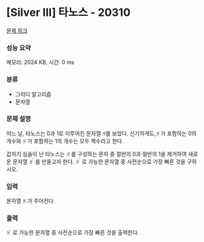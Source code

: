 # [Silver Ⅲ] 타노스 - 20310

[문제 링크](https://www.acmicpc.net/problem/20310) 

### 성능 요약

메모리: 2024 KB, 시간: 0 ms

### 분류

* 그리디 알고리즘
* 문자열

### 문제 설명

<p>어느 날, 타노스는 0과 1로 이루어진 문자열 <math xmlns="http://www.w3.org/1998/Math/MathML"><mi>S</mi></math>를 보았다. 신기하게도,<math xmlns="http://www.w3.org/1998/Math/MathML"><mi>S</mi></math> 가 포함하는 0의 개수와 <math xmlns="http://www.w3.org/1998/Math/MathML"><mi>S</mi></math> 가 포함하는 1의 개수는 모두 짝수라고 한다.</p>

<p>갑자기 심술이 난 타노스는 <math xmlns="http://www.w3.org/1998/Math/MathML"><mi>S</mi></math> 를 구성하는 문자 중 절반의 0과 절반의 1을 제거하여 새로운 문자열 <math xmlns="http://www.w3.org/1998/Math/MathML"><msup><mi>S</mi><mo data-mjx-alternate="1">′</mo></msup></math> 를 만들고자&nbsp;한다. <math xmlns="http://www.w3.org/1998/Math/MathML"><msup><mi>S</mi><mo data-mjx-alternate="1">′</mo></msup></math> 로 가능한 문자열 중 사전순으로 가장 빠른 것을 구하시오.</p>

### 입력 

<p>문자열 <math xmlns="http://www.w3.org/1998/Math/MathML"><mi>S</mi></math> 가 주어진다.</p>

### 출력 

<p><math xmlns="http://www.w3.org/1998/Math/MathML"><msup><mi>S</mi><mo data-mjx-alternate="1">′</mo></msup></math> 로 가능한 문자열 중 사전순으로 가장 빠른 것을 출력한다.</p>